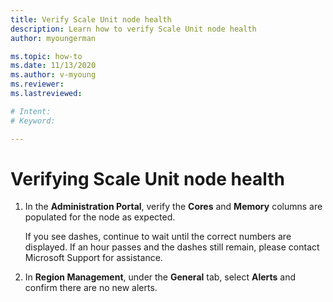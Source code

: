 ```yaml
---
title: Verify Scale Unit node health
description: Learn how to verify Scale Unit node health
author: myoungerman

ms.topic: how-to
ms.date: 11/13/2020
ms.author: v-myoung
ms.reviewer: 
ms.lastreviewed: 

# Intent: 
# Keyword: 

---
```


# Verifying Scale Unit node health

1.  In the **Administration Portal**, verify the **Cores** and
    **Memory** columns are populated for the node as expected.
    
    If you see dashes, continue to wait
    until the correct numbers are displayed. If an hour passes and the
    dashes still remain, please contact Microsoft Support for
    assistance.
    
2.  In **Region Management**, under the **General** tab, select **Alerts** and confirm there are no
    new alerts.
    
